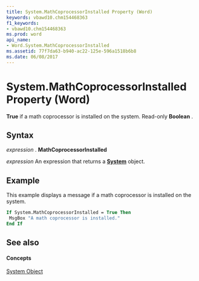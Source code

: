 ```yaml
---
title: System.MathCoprocessorInstalled Property (Word)
keywords: vbawd10.chm154468363
f1_keywords:
- vbawd10.chm154468363
ms.prod: word
api_name:
- Word.System.MathCoprocessorInstalled
ms.assetid: 77f7da63-b940-ac22-125e-596a1518b6b8
ms.date: 06/08/2017
---
```



# System.MathCoprocessorInstalled Property (Word)

 **True** if a math coprocessor is installed on the system. Read-only **Boolean** .


## Syntax

 _expression_ . **MathCoprocessorInstalled**

 _expression_ An expression that returns a **[System](Word.System.md)** object.


## Example

This example displays a message if a math coprocessor is installed on the system.


```vb
If System.MathCoprocessorInstalled = True Then 
 MsgBox "A math coprocessor is installed." 
End If
```


## See also


#### Concepts


[System Object](Word.System.md)


